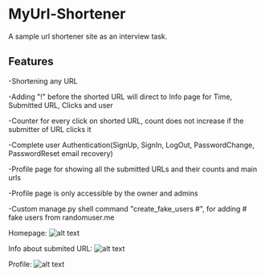 # MyUrl-Shortener
A sample url shortener site as an interview task.

## Features
-Shortening any URL

-Adding "!" before the shorted URL will direct to Info page for Time, Submitted URL, Clicks and user

-Counter for every click on shorted URL, count does not increase if the submitter of URL clicks it 

-Complete user Authentication(SignUp, SignIn, LogOut, PasswordChange, PasswordReset email recovery)

-Profile page for showing all the submitted URLs and their counts and main urls

-Profile page is only accessible by the owner and admins

-Custom manage.py shell command "create_fake_users #", for adding # fake users from randomuser.me

Homepage:
![alt text](https://github.com/Ardalanh/MyUrl_Shortener/blob/master/screen_shots/home.png "Home")

Info about submited URL:
![alt text](https://github.com/Ardalanh/MyUrl_Shortener/blob/master/screen_shots/url_info.png "Url Info")

Profile:
![alt text](https://github.com/Ardalanh/MyUrl_Shortener/blob/master/screen_shots/profile.png "Profile")
